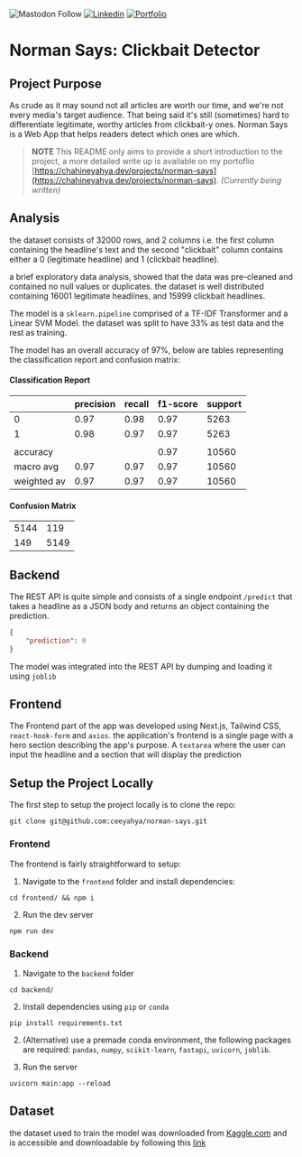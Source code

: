![Mastodon Follow](https://img.shields.io/mastodon/follow/109264261075497898?domain=https%3A%2F%2Ffosstodon.org&label=Mastodon&style=social)
[![Linkedin](https://img.shields.io/badge/LinkedIn-%230077B5.svg?&style=flat-square&logo=linkedin&logoColor=white)](https://www.linkedin.com/in/yahya-chahine/)
[![Portfolio](https://img.shields.io/badge/Portfolio-Visit%20my%20Website-green.svg)](https://chahineyahya.dev)

# Norman Says: Clickbait Detector

## Project Purpose

As crude as it may sound not all articles are worth our time, and we're not every media's target audience. That being said it's still (sometimes) hard to differentiate legitimate, worthy articles from clickbait-y ones. Norman Says is a Web App that helps readers detect which ones are which.

> **NOTE**
> This README only aims to provide a short introduction to the project, a more detailed write up is available on my portoflio
> [https://chahineyahya.dev/projects/norman-says](https://chahineyahya.dev/projects/norman-says). _(Currently being written)_

## Analysis

the dataset consists of 32000 rows, and 2 columns i.e. the first column containing the headline's text and the second "clickbait" column contains either a 0 (legitimate headline) and 1 (clickbait headline).

a brief exploratory data analysis, showed that the data was pre-cleaned and contained no null values or duplicates. the dataset is well distributed containing 16001 legitimate headlines, and 15999 clickbait headlines.

The model is a `sklearn.pipeline` comprised of a TF-IDF Transformer and a Linear SVM Model. the dataset was split to have 33% as test data and the rest as training.

The model has an overall accuracy of 97%, below are tables representing the classification report and confusion matrix:

#### Classification Report

|             | precision | recall | f1-score | support |
| ----------- | --------- | ------ | -------- | ------- |
| 0           | 0.97      | 0.98   | 0.97     | 5263    |
| 1           | 0.98      | 0.97   | 0.97     | 5263    |
|             |           |        |          |         |
| accuracy    |           |        | 0.97     | 10560   |
| macro avg   | 0.97      | 0.97   | 0.97     | 10560   |
| weighted av | 0.97      | 0.97   | 0.97     | 10560   |

#### Confusion Matrix

|      |      |
| ---- | ---- |
| 5144 | 119  |
| 149  | 5149 |

## Backend

The REST API is quite simple and consists of a single endpoint `/predict` that takes a headline as a JSON body and returns an object containing the prediction.

```json
{
	"prediction": 0
}
```

The model was integrated into the REST API by dumping and loading it using `joblib`

## Frontend

The Frontend part of the app was developed using Next.js, Tailwind CSS, `react-hook-form` and `axios`. the application's frontend is a single page with a hero section describing the app's purpose. A `textarea` where the user can input the headline and a section that will display the prediction

## Setup the Project Locally

The first step to setup the project locally is to clone the repo:

```console
git clone git@github.com:ceeyahya/norman-says.git
```

### Frontend

The frontend is fairly straightforward to setup:

1. Navigate to the `frontend` folder and install dependencies:

```console
cd frontend/ && npm i
```

2. Run the dev server

```console
npm run dev
```

### Backend

1. Navigate to the `backend` folder

```console
cd backend/
```

2. Install dependencies using `pip` or `conda`

```console
pip install requirements.txt
```

2. (Alternative) use a premade conda environment, the following packages are required: `pandas`, `numpy`, `scikit-learn`, `fastapi`, `uvicorn`, `joblib`.

3. Run the server

```console
uvicorn main:app --reload
```

## Dataset

the dataset used to train the model was downloaded from [Kaggle.com](https://kaggle.com) and is accessible and downloadable by following this [link](https://www.kaggle.com/datasets/amananandrai/clickbait-dataset)
